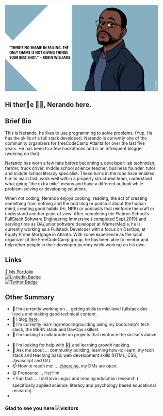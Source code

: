 


![my banner](https://github.com/Nerajno/nerajno/blob/master/banner.png)

## Hi ther💼e ✋🏽, Nerando here. 

## Brief Bio 
  This is Nerando, he likes to use programming to solve problems, (Yup, He has the skills of a full stack developer). Nerando is currently one of the community organizers for freeCodeCamp Atlanta for over the last five years. He has been to a few hackathons and is an infrequent blogger (working on that).

Nerando has worn a few hats before becoming a developer: lab technician, farmer, truck driver, middle school science teacher, business founder, tutor and middle school literacy specialist. These turns in the road have enabled him to learn fast, work well within a  properly structured team, understand what going "the extra mile" means and have a different outlook while problem-solving or developing solutions.

When not coding, Nerando enjoys cooking, reading, the act of creating something from nothing and the odd blog or podcast about the human mind, creating good habits (Hi, NPR) or podcasts that reinforce the craft or understand another point of view. After completing the Flatiron School's FullStack Software Engineering Immersive ( completed Sept 2019) and serving time as QA/junior software developer at WarnerMedia, he is currently working as a Fullstack Developer with a focus on DevOps, at Equity Prime Mortgage in Atlanta. With some experience as the local organizer of the FreeCodeCamp group, he has been able to mentor and help other people in their developer journey while working on his own. 

## Links ## 
💼 [My Portfolio](https://developingdvlpr.com/)<br/>
[![Linkedin Badge](https://img.shields.io/badge/-LinkedIn-0e76a8?style=flat-square&logo=Linkedin&logoColor=white)](https://www.linkedin.com/in/nerando-johnson/)<br/>
[![Twitter Badge](https://img.shields.io/badge/-Twitter-00acee?style=flat-square&logo=Twitter&logoColor=white)](https://twitter.com/nerajno)

## Other Summary
- 🔭 I’m currently working on ... getting skills to mid-level fullstack dev levels and making good technical content.
- 📝 I blog [here](https://dev.to/nerajno). 
- 🌱 I’m currently learning/retooling/building using my bootcamp's tech stack, the MERN stack and DevOps skillset.
- 👯 I’m looking to collaborate on projects that reinforce the skillsets above . 
- 🤔 I’m looking for help with ☝🏽 and learning growth hacking.
- 💬 Ask me about ... community building, learning how-to-learn, my tech stack and teaching basic web development skills (HTML, CSS, Javascript and Git).
- 📫 How to reach me: ...  [@nerajno](https://twitter.com/nerajno), my DMs are open.
- 😄 Pronouns: ... He/Him.
- ⚡ Fun fact: ...I still love Legos and reading education research ( specifically applied science, literacy and psychology based educational research). 
-

###  Glad to see you here   ![visitors](https://page-views.glitch.me/badge?page_id=$nerajno)
